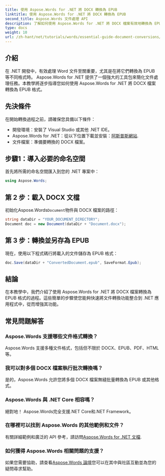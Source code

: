 ```yaml
---
title: 使用 Aspose.Words for .NET 將 DOCX 轉換為 EPUB
linktitle: 使用 Aspose.Words for .NET 將 DOCX 轉換為 EPUB
second_title: Aspose.Words 文件處理 API
description: 了解如何使用 Aspose.Words for .NET 將 DOCX 檔案有效地轉換為 EPUB 格式。本綜合指南提供了逐步說明。
type: docs
weight: 10
url: /zh-hant/net/tutorials/words/essential-guide-document-conversions/convert-docx-to-epub/
---
```

## 介紹

在 .NET 開發中，有效處理 Word 文件至關重要，尤其是在將它們轉換為 EPUB 等不同格式時。 Aspose.Words for .NET 提供了一個強大的工具包來簡化文件處理任務。本教學將逐步指導您如何使用 Aspose.Words for .NET 將 DOCX 檔案轉換為 EPUB 格式。

## 先決條件

在開始轉換過程之前，請確保您具備以下條件：

- 開發環境：安裝了 Visual Studio 或其他 .NET IDE。
- Aspose.Words for .NET：從以下位置下載並安裝：[阿斯普斯網站](https://releases.aspose.com/words/net/).
- 文件檔案：準備要轉換的 DOCX 檔案。

## 步驟1：導入必要的命名空間

首先將所需的命名空間匯入到您的 .NET 專案中：

```csharp
using Aspose.Words;
```

## 第 2 步：載入 DOCX 文檔

初始化Aspose.Words`Document`物件與 DOCX 檔案的路徑：

```csharp
string dataDir = "YOUR_DOCUMENT_DIRECTORY";
Document doc = new Document(dataDir + "Document.docx");
```

## 第 3 步：轉換並另存為 EPUB

現在，使用以下程式碼行將載入的文件儲存為 EPUB 格式：

```csharp
doc.Save(dataDir + "ConvertedDocument.epub", SaveFormat.Epub);
```

## 結論

在本教學中，我們介紹了使用 Aspose.Words for .NET 將 DOCX 檔案轉換為 EPUB 格式的過程。這些簡單的步驟使您能夠快速將文件轉換功能整合到 .NET 應用程式中，從而增強其功能。

## 常見問題解答

### Aspose.Words 支援哪些文件格式轉換？

Aspose.Words 支援多種文件格式，包括但不限於 DOCX、EPUB、PDF、HTML 等。

### 我可以對多個 DOCX 檔案執行批次轉換嗎？

是的，Aspose.Words 允許您將多個 DOCX 檔案無縫批量轉換為 EPUB 或其他格式。

### Aspose.Words 與 .NET Core 相容嗎？

絕對地！ Aspose.Words完全支援.NET Core和.NET Framework。

### 在哪裡可以找到 Aspose.Words 的其他範例和文件？

有關詳細範例和廣泛的 API 參考，請訪問[Aspose.Words for .NET 文檔](https://reference.aspose.com/words/net/).

### 如何獲得 Aspose.Words 相關問題的支援？

如果您需要協助，請查看[Aspose.Words 論壇](https://forum.aspose.com/c/words/8)您可以在其中與社區互動並為您的疑問尋求幫助。